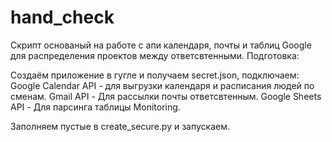 # hand_check
Скрипт основаный на работе с апи календаря, почты и таблиц Google для распределения проектов между ответсвтенными.
Подготовка:

Создаём приложение в гугле и получаем secret.json, подключаем:
Google Calendar API - для выгрузки календаря и расписания людей по сменам.
Gmail API - Для рассылки почты ответсвтенным.
Google Sheets API - Для парсинга таблицы Monitoring.

Заполняем пустые в create_secure.py и запускаем.


